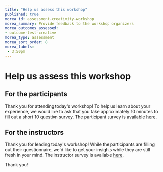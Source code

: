 ```yaml
---
title: "Help us assess this workshop"
published: true
morea_id: assessment-creativity-workshop
morea_summary: Provide feedback to the workshop organizers
morea_outcomes_assessed:
- outcome-test-creative
morea_type: assessment
morea_sort_order: 8
morea_labels:
 - 3:50pm
---
```


# Help us assess this workshop

## For the participants

Thank you for attending today's workshop! To help us learn about your experience, we would like to ask that you take approximately 10 minutes to fill out a short 10 question survey.  The participant survey is available [here](https://forms.gle/5MQi8miso2fMUpt2A).

## For the instructors

Thank you for leading today's workshop! While the participants are filling out their questionnaire, we'd like to get your insights while they are still fresh in your mind.  The instructor survey is available [here](https://forms.gle/kRKw8aM3c9VrGu127).

Thank you!

